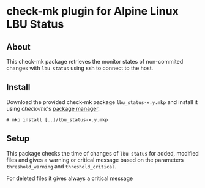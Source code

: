 check-mk plugin for Alpine Linux LBU Status
===========================================


About
-----

This check-mk package retrieves the monitor states of non-commited changes with `lbu status` using ssh to connect to the host.


Install
-------

Download the provided check-mk package `lbu_status-x.y.mkp` and install it using *check-mk*'s 
[package manager](https://mathias-kettner.de/cms_mkps.html#Installation%20eines%20MKPs-1).


```console
# mkp install [..]/lbu_status-x.y.mkp
```

Setup
-----

This package checks the time of changes of  `lbu status` for added, modified files and gives a warning or 
critical message based on the parameters `threshold_warning` and `threshold_critical`.

For deleted files it gives always a critical message
